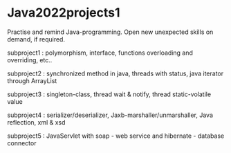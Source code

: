 # Java2022projects1
 Practise and remind Java-programming. Open new unexpected skills on demand, if required.
 
 subproject1 : polymorphism, interface, functions overloading and overriding, etc..
 
 subproject2 : synchronized method in java, threads with status, java iterator through ArrayList
 
 subproject3 : singleton-class, thread wait & notify, thread static-volatile value

 subproject4 : serializer/deserializer, Jaxb-marshaller/unmarshaller, Java reflection, xml & xsd

 subproject5 : JavaServlet with soap - web service and hibernate - database connector
